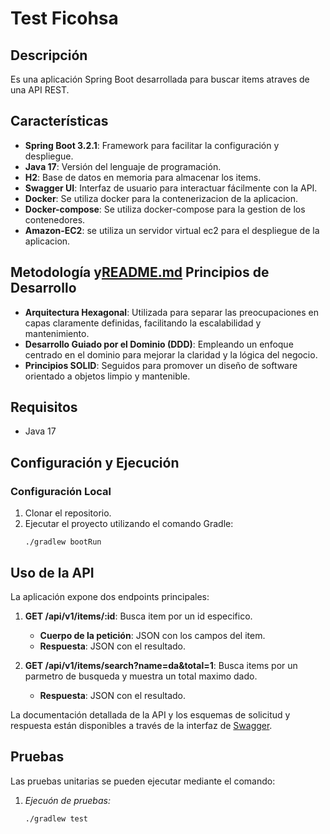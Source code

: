 # Test Ficohsa

## Descripción
Es una aplicación Spring Boot desarrollada para buscar items atraves de una API REST.

## Características
- **Spring Boot 3.2.1**: Framework para facilitar la configuración y despliegue.
- **Java 17**: Versión del lenguaje de programación.
- **H2**: Base de datos en memoria para almacenar los items.
- **Swagger UI**: Interfaz de usuario para interactuar fácilmente con la API.
- **Docker**: Se utiliza docker para la contenerizacion de la aplicacion.
- **Docker-compose**: Se utiliza docker-compose para la gestion de los contenedores.
- **Amazon-EC2**: se utiliza un servidor virtual ec2 para el despliegue de la aplicacion.

## Metodología y[README.md](README.md) Principios de Desarrollo
- **Arquitectura Hexagonal**: Utilizada para separar las preocupaciones en capas claramente definidas, facilitando la escalabilidad y mantenimiento.
- **Desarrollo Guiado por el Dominio (DDD)**: Empleando un enfoque centrado en el dominio para mejorar la claridad y la lógica del negocio.
- **Principios SOLID**: Seguidos para promover un diseño de software orientado a objetos limpio y mantenible.

## Requisitos
- Java 17

## Configuración y Ejecución
### Configuración Local
1. Clonar el repositorio.
2. Ejecutar el proyecto utilizando el comando Gradle:
   ```shell
   ./gradlew bootRun

## Uso de la API
La aplicación expone dos endpoints principales:
1. **GET /api/v1/items/:id**: Busca item por un id especifico.
   - **Cuerpo de la petición**: JSON con los campos del item.
   - **Respuesta**: JSON con el resultado.

2. **GET /api/v1/items/search?name=da&total=1**: Busca items por un parmetro de busqueda y muestra un total maximo dado.
   - **Respuesta**: JSON con el resultado.

La documentación detallada de la API y los esquemas de solicitud y respuesta están disponibles a través de la interfaz de [Swagger](http://52.21.129.164/api/v1/swagger-ui/index.html#/).

## Pruebas
Las pruebas unitarias se pueden ejecutar mediante el comando:
1. *Ejecuón de pruebas:*
   ```shell
   ./gradlew test